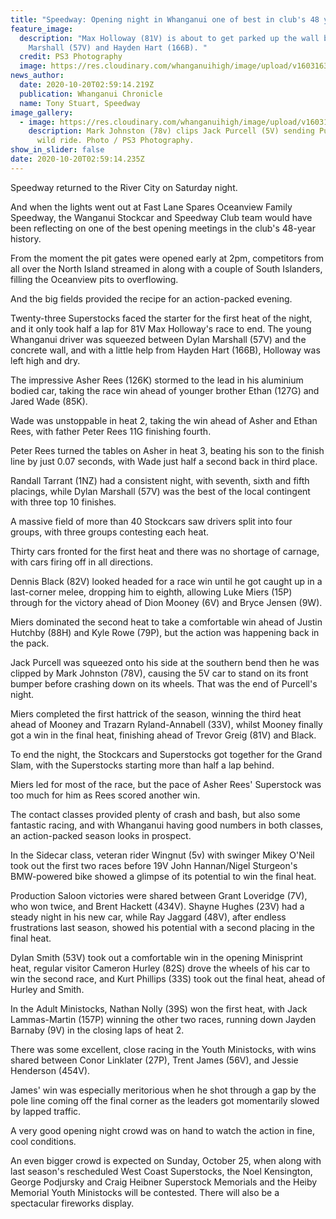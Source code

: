 ```yaml
---
title: "Speedway: Opening night in Whanganui one of best in club's 48 years"
feature_image:
  description: "Max Holloway (81V) is about to get parked up the wall by Dylan
    Marshall (57V) and Hayden Hart (166B). "
  credit: PS3 Photography
  image: https://res.cloudinary.com/whanganuihigh/image/upload/v1603163034/News/Chron_20.10.20_photo_PS3_photography.jpg
news_author:
  date: 2020-10-20T02:59:14.219Z
  publication: Whanganui Chronicle
  name: Tony Stuart, Speedway
image_gallery:
  - image: https://res.cloudinary.com/whanganuihigh/image/upload/v1603163052/News/Mark_Johnston_78v_clips_Jack_Purcell_5V_._chron_20.10.20_PS3_Photogrpahy.jpg
    description: Mark Johnston (78v) clips Jack Purcell (5V) sending Purcell on a
      wild ride. Photo / PS3 Photography.
show_in_slider: false
date: 2020-10-20T02:59:14.235Z
---
```

Speedway returned to the River City on Saturday night.

And when the lights went out at Fast Lane Spares Oceanview Family Speedway, the Wanganui Stockcar and Speedway Club team would have been reflecting on one of the best opening meetings in the club's 48-year history.

From the moment the pit gates were opened early at 2pm, competitors from all over the North Island streamed in along with a couple of South Islanders, filling the Oceanview pits to overflowing.

And the big fields provided the recipe for an action-packed evening.

Twenty-three Superstocks faced the starter for the first heat of the night, and it only took half a lap for 81V Max Holloway's race to end. The young Whanganui driver was squeezed between Dylan Marshall (57V) and the concrete wall, and with a little help from Hayden Hart (166B), Holloway was left high and dry.

The impressive Asher Rees (126K) stormed to the lead in his aluminium bodied car, taking the race win ahead of younger brother Ethan (127G) and Jared Wade (85K).

Wade was unstoppable in heat 2, taking the win ahead of Asher and Ethan Rees, with father Peter Rees 11G finishing fourth.

Peter Rees turned the tables on Asher in heat 3, beating his son to the finish line by just 0.07 seconds, with Wade just half a second back in third place.

Randall Tarrant (1NZ) had a consistent night, with seventh, sixth and fifth placings, while Dylan Marshall (57V) was the best of the local contingent with three top 10 finishes.

A massive field of more than 40 Stockcars saw drivers split into four groups, with three groups contesting each heat.

Thirty cars fronted for the first heat and there was no shortage of carnage, with cars firing off in all directions.

Dennis Black (82V) looked headed for a race win until he got caught up in a last-corner melee, dropping him to eighth, allowing Luke Miers (15P) through for the victory ahead of Dion Mooney (6V) and Bryce Jensen (9W).

Miers dominated the second heat to take a comfortable win ahead of Justin Hutchby (88H) and Kyle Rowe (79P), but the action was happening back in the pack.

Jack Purcell was squeezed onto his side at the southern bend then he was clipped by Mark Johnston (78V), causing the 5V car to stand on its front bumper before crashing down on its wheels. That was the end of Purcell's night.

Miers completed the first hattrick of the season, winning the third heat ahead of Mooney and Trazarn Ryland-Annabell (33V), whilst Mooney finally got a win in the final heat, finishing ahead of Trevor Greig (81V) and Black.

To end the night, the Stockcars and Superstocks got together for the Grand Slam, with the Superstocks starting more than half a lap behind.

Miers led for most of the race, but the pace of Asher Rees' Superstock was too much for him as Rees scored another win.

The contact classes provided plenty of crash and bash, but also some fantastic racing, and with Whanganui having good numbers in both classes, an action-packed season looks in prospect.

In the Sidecar class, veteran rider Wingnut (5v) with swinger Mikey O'Neil took out the first two races before 19V John Hannan/Nigel Sturgeon's BMW-powered bike showed a glimpse of its potential to win the final heat.

Production Saloon victories were shared between Grant Loveridge (7V), who won twice, and Brent Hackett (434V). Shayne Hughes (23V) had a steady night in his new car, while Ray Jaggard (48V), after endless frustrations last season, showed his potential with a second placing in the final heat.

Dylan Smith (53V) took out a comfortable win in the opening Minisprint heat, regular visitor Cameron Hurley (82S) drove the wheels of his car to win the second race, and Kurt Phillips (33S) took out the final heat, ahead of Hurley and Smith.

In the Adult Ministocks, Nathan Nolly (39S) won the first heat, with Jack Lammas-Martin (157P) winning the other two races, running down Jayden Barnaby (9V) in the closing laps of heat 2.

There was some excellent, close racing in the Youth Ministocks, with wins shared between Conor Linklater (27P), Trent James (56V), and Jessie Henderson (454V).

James' win was especially meritorious when he shot through a gap by the pole line coming off the final corner as the leaders got momentarily slowed by lapped traffic.

A very good opening night crowd was on hand to watch the action in fine, cool conditions.

An even bigger crowd is expected on Sunday, October 25, when along with last season's rescheduled West Coast Superstocks, the Noel Kensington, George Podjursky and Craig Heibner Superstock Memorials and the Heiby Memorial Youth Ministocks will be contested. There will also be a spectacular fireworks display.